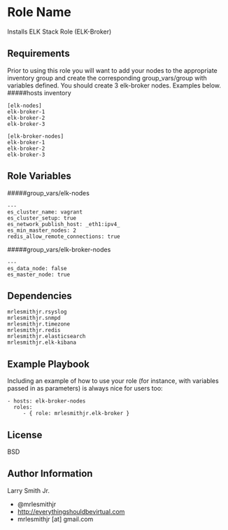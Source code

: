 Role Name
=========

Installs ELK Stack Role (ELK-Broker)

Requirements
------------

Prior to using this role you will want to add your nodes to the appropriate inventory group and create the corresponding group_vars/group with variables defined. You should create 3 elk-broker nodes. Examples below.
#####hosts inventory
````
[elk-nodes]
elk-broker-1
elk-broker-2
elk-broker-3

[elk-broker-nodes]
elk-broker-1
elk-broker-2
elk-broker-3

````

Role Variables
--------------

#####group_vars/elk-nodes
````
---
es_cluster_name: vagrant
es_cluster_setup: true
es_network_publish_host: _eth1:ipv4_
es_min_master_nodes: 2
redis_allow_remote_connections: true
````
#####group_vars/elk-broker-nodes
````
---
es_data_node: false
es_master_node: true
````

Dependencies
------------

````
mrlesmithjr.rsyslog
mrlesmithjr.snmpd
mrlesmithjr.timezone
mrlesmithjr.redis
mrlesmithjr.elasticsearch
mrlesmithjr.elk-kibana
````

Example Playbook
----------------

Including an example of how to use your role (for instance, with variables passed in as parameters) is always nice for users too:

    - hosts: elk-broker-nodes
      roles:
         - { role: mrlesmithjr.elk-broker }

License
-------

BSD

Author Information
------------------

Larry Smith Jr.
- @mrlesmithjr
- http://everythingshouldbevirtual.com
- mrlesmithjr [at] gmail.com
